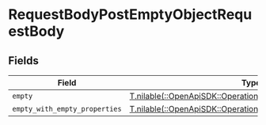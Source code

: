 # RequestBodyPostEmptyObjectRequestBody


## Fields

| Field                                                                                                                | Type                                                                                                                 | Required                                                                                                             | Description                                                                                                          |
| -------------------------------------------------------------------------------------------------------------------- | -------------------------------------------------------------------------------------------------------------------- | -------------------------------------------------------------------------------------------------------------------- | -------------------------------------------------------------------------------------------------------------------- |
| `empty`                                                                                                              | [T.nilable(::OpenApiSDK::Operations::Empty)](../../models/operations/empty.md)                                       | :heavy_minus_sign:                                                                                                   | N/A                                                                                                                  |
| `empty_with_empty_properties`                                                                                        | [T.nilable(::OpenApiSDK::Operations::EmptyWithEmptyProperties)](../../models/operations/emptywithemptyproperties.md) | :heavy_minus_sign:                                                                                                   | N/A                                                                                                                  |